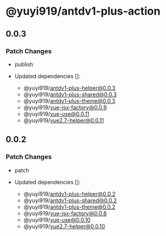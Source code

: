 # @yuyi919/antdv1-plus-action

## 0.0.3

### Patch Changes

- publish

- Updated dependencies []:
  - @yuyi919/antdv1-plus-helper@0.0.3
  - @yuyi919/antdv1-plus-shared@0.0.3
  - @yuyi919/antdv1-plus-theme@0.0.3
  - @yuyi919/vue-jsx-factory@0.0.9
  - @yuyi919/vue-use@0.0.11
  - @yuyi919/vue2.7-helper@0.0.11

## 0.0.2

### Patch Changes

- patch

- Updated dependencies []:
  - @yuyi919/antdv1-plus-helper@0.0.2
  - @yuyi919/antdv1-plus-shared@0.0.2
  - @yuyi919/antdv1-plus-theme@0.0.2
  - @yuyi919/vue-jsx-factory@0.0.8
  - @yuyi919/vue-use@0.0.10
  - @yuyi919/vue2.7-helper@0.0.10
